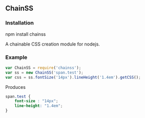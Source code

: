 ## ChainSS ##

### Installation ###

npm install chainss

A chainable CSS creation module for nodejs.

### Example ###

```javascript
var ChainSS = require('chainss');
var ss = new ChainSS('span.test');
var css = ss.fontSize('14px').lineHeight('1.4em').getCSS();
```

Produces

```css
span.test { 
    font-size : "14px";
    line-height: "1.4em";
}
```


